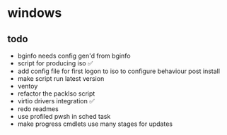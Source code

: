# windows
## todo
- bginfo needs config gen'd from bginfo
- script for producing iso ✅
- add config file for first logon to iso to configure behaviour post install
- make script run latest version
- ventoy
- refactor the packIso script
- virtio drivers integration ✅
- redo readmes
- use profiled pwsh in sched task
- make progress cmdlets use many stages for updates